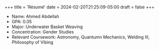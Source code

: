 +++
title = 'Résumé'
date = 2024-02-20T21:25:09-05:00
draft = false 
+++

* Name: Ahmed Abdellah 
* GPA: 0.05
* Major: Underwater Basket Weaving 
* Concentration: Gender Studies 
* Relevant Coursework: Astronomy, Quantumn Mechanics, Welding III, Philosophy of Vibing 
